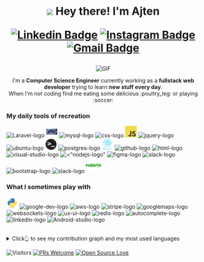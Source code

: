 <h1 align="center"><img src="https://media.giphy.com/media/hvRJCLFzcasrR4ia7z/giphy.gif" width="55px"> Hey there! I'm Ajten

[![Linkedin Badge](https://img.shields.io/badge/-Ajten-blue?style=flat&logo=Linkedin&logoColor=white&link=https://www.linkedin.com/in/ajten-cani/)](https://www.linkedin.com/in/ajten-cani/)
[![Instagram Badge](https://img.shields.io/badge/-@ajten.cani-purple?style=flat&logo=instagram&logoColor=white&link=https://instagram.com/ajten.cani/)](https://instagram.com/ajten.cani)
[![Gmail Badge](https://img.shields.io/badge/-ajtencani-c14438?style=flat&logo=Gmail&logoColor=white&link=mailto:ajtencani@gmail.com)](mailto:ajtencani@gmail.com)
</h1>
<p align="center"><img alt="GIF" src="https://github.com/abhisheknaiidu/abhisheknaiidu/blob/master/code.gif?raw=true" width="500" height="320" /></p>
<p align="center">
    I'm a <b>Computer Science Engineer</b> currently working as a <b>fullstack web developer</b> trying to learn <b>new stuff every day</b>. <br>
    When I'm not coding find me eating some delicious  :poultry_leg: or playing  :soccer: 
</p>

### My daily tools of recreation

<p> 
  <img src="https://laravel.com/img/logomark.min.svg" style="height: 30px" alt="Laravel-logo">
  <img src="https://raw.githubusercontent.com/devicons/devicon/master/icons/php/php-original.svg" style="height: 30px" alt="php-logo">
  <img src="https://www.mysql.com/common/logos/logo-mysql-170x115.png" style="height: 30px" alt="mysql-logo">
  <img src="https://res.cloudinary.com/nico1711/image/upload/c_scale,h_30/v1598849661/css_jtfcoz.png" alt="css-logo">
  <img src="https://raw.githubusercontent.com/github/explore/80688e429a7d4ef2fca1e82350fe8e3517d3494d/topics/javascript/javascript.png" style="height: 30px" alt="js-logo">
  <img src="https://res.cloudinary.com/nico1711/image/upload/c_scale,h_30/v1598849659/jquery_lvyzat.png" alt="jquery-logo">
  <img src="https://brandslogos.com/wp-content/uploads/images/large/ubuntu-logo.png" style="height: 30px" alt="ubuntu-logo">
  <img src="https://raw.githubusercontent.com/github/explore/80688e429a7d4ef2fca1e82350fe8e3517d3494d/topics/terminal/terminal.png" style="height: 30px" alt="cmd-logo">
  <img src="https://res.cloudinary.com/nico1711/image/upload/c_scale,h_30/v1598849660/postgresql_zsfd9p.png" alt="postgres-logo">
  <img src="https://raw.githubusercontent.com/devicons/devicon/master/icons/react/react-original-wordmark.svg" style="height: 30px" alt="react-logo">
  <img src="https://github.githubassets.com/images/modules/logos_page/GitHub-Mark.png" style="height: 30px" alt="github-logo">
  <img src="https://res.cloudinary.com/nico1711/image/upload/c_scale,h_30/v1598850235/html_1_whl9rj.png" alt="html-logo">
  <img src="https://external-preview.redd.it/WSuAcyz1u8MoF8cokXspkmOIn8oWXaE8JH-SGXbUUW0.png?auto=webp&s=a6abc62ecb4a08f2bf2f287b79c9bd93006791d1" style="height: 30px" alt="visual-studio-logo">
  <img src="https://res.cloudinary.com/nico1711/image/upload/c_scale,h_30/v1598849653/node-js_tkywbk.png" alt=<"nodejs-logo">
  <img src="https://res.cloudinary.com/nico1711/image/upload/c_scale,h_30/v1598849656/figma_ugopbh.png" alt="figma-logo">
  <img src="https://cdn.icon-icons.com/icons2/836/PNG/512/Trello_icon-icons.com_66775.png" style="height: 30px" alt="slack-logo">
  <img src="https://w7.pngwing.com/pngs/649/982/png-transparent-web-development-responsive-web-design-bootstrap-html-web-design-purple-search-engine-optimization-web-design.png" style="height: 30px" alt="bootstrap-logo">
  <img src="https://toppng.com/uploads/preview/slack-new-logo-icon-11609376883z32jbkf8kg.png" style="height: 30px" alt="slack-logo">
  <img src="https://raw.githubusercontent.com/devicons/devicon/master/icons/nginx/nginx-original.svg" style="height: 40px" alt="nginx-logo">
</p>


### What I sometimes play with

<p>
  <img src="https://raw.githubusercontent.com/devicons/devicon/master/icons/python/python-original.svg" style="height: 30px" alt="algolia-logo">
  <img src="https://res.cloudinary.com/nico1711/image/upload/c_scale,h_30/v1598849651/googledeveloper_dpefgw.png" alt="google-dev-logo">
  <img src="https://res.cloudinary.com/nico1711/image/upload/c_scale,h_30/v1598849658/aws_zdxicw.jpg" alt="aws-logo">
  <img src="https://res.cloudinary.com/nico1711/image/upload/c_scale,h_30/v1598849655/stripe_wpdp4s.png" alt="stripe-logo">
  <img src="https://res.cloudinary.com/nico1711/image/upload/c_scale,h_30/v1598849651/googlemaps_uujgzn.png" alt="googlemaps-logo">
  <img src="https://res.cloudinary.com/nico1711/image/upload/c_scale,h_30/v1598849654/websockets_owvtbv.png" alt="websockets-logo">
  <img src="https://res.cloudinary.com/nico1711/image/upload/c_scale,h_30/v1598849657/ux-ui-logo_g1gptz.png" alt="ux-ui-logo">
  <img src="https://res.cloudinary.com/nico1711/image/upload/c_scale,h_30/v1598849653/redis_xtyczu.png" alt="redis-logo">
  <img src="https://res.cloudinary.com/nico1711/image/upload/c_scale,h_30/v1598849653/google_gqugc7.png" alt="autocomplete-logo">
  <img src="https://res.cloudinary.com/nico1711/image/upload/c_scale,h_30/v1598849652/linkedin_obs3m2.png" alt="linkedin-logo">
  <img src="https://upload.wikimedia.org/wikipedia/commons/thumb/e/e3/Android_Studio_Icon_%282014-2019%29.svg/1200px-Android_Studio_Icon_%282014-2019%29.svg.png" style="height: 30px" alt="Android-studio-logo">
</p>

<br>

<details>
  <summary>Click👆 to see my contribution graph and my most used languages</summary>
  <pre>️ 

![Activity Graph](https://activity-graph.herokuapp.com/graph?username=omelale&theme=github)

<p align="center" dir="auto" style="margin: auto" >
  <img width="69%" src="https://github-readme-streak-stats.herokuapp.com/?user=omelale&theme=tokyonight" /></p>
<p align="center"><img align="center" width="50%" src="https://github-readme-stats.vercel.app/api/top-langs/?username=omelale&layout=compact&theme=tokyonight" alt="Top language used in my repos" />    
<p align="center" style="margin-left:-30px">Guess which is my favourite language
</p>
  </pre>
</details>

![Visitors](https://visitor-badge.glitch.me/badge?page_id=omelale) 
[![PRs Welcome](https://img.shields.io/badge/PRs-welcome-brightgreen.svg?style=flat&logo=github)](https://github.com/omelale)
[![Open Source Love](https://badges.frapsoft.com/os/v2/open-source.svg?v=103)](https://github.com/omelale)